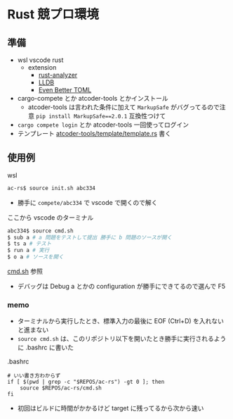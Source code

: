 # Rust 競プロ環境

## 準備

- wsl vscode rust
  - extension
    - [rust-analyzer](https://marketplace.visualstudio.com/items?itemName=rust-lang.rust-analyzer)
    - [LLDB](https://marketplace.visualstudio.com/items?itemName=vadimcn.vscode-lldb)
    - [Even Better TOML](https://marketplace.visualstudio.com/items?itemName=tamasfe.even-better-toml)
- cargo-compete とか atcoder-tools とかインストール
  - atcoder-tools は言われた条件に加えて `MarkupSafe` がバグってるので注意 `pip install MarkupSafe==2.0.1` 互換性つけて
- `cargo compete login` とか atcoder-tools 一回使ってログイン
- テンプレート [atcoder-tools/template/template.rs](atcoder-tools/template/template.rs) 書く

## 使用例

wsl
```sh
ac-rs$ source init.sh abc334
```

- 勝手に `compete/abc334` で vscode で開くので解く

ここから vscode のターミナル
```sh
abc334$ source cmd.sh
$ sub a # a 問題をテストして提出 勝手に b 問題のソースが開く
$ ts a # テスト
$ run a # 実行
$ o a # ソースを開く
```

[cmd.sh](cmd.sh) 参照

- デバッグは Debug a とかの configuration が勝手にできてるので選んで F5

### memo

- ターミナルから実行したとき、標準入力の最後に EOF (Ctrl+D) を入れないと進まない
- `source cmd.sh` は、このリポジトリ以下を開いたとき勝手に実行されるように .bashrc に書いた

.bashrc
```
# いい書き方わからず
if [ $(pwd | grep -c "$REPOS/ac-rs") -gt 0 ]; then
    source $REPOS/ac-rs/cmd.sh
fi
```
- 初回はビルドに時間がかかるけど target に残ってるから次から速い
